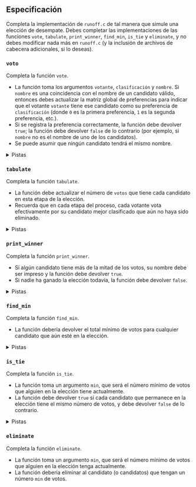 Especificación
-------------

Completa la implementación de `runoff.c` de tal manera que simule una elección de desempate. Debes completar las implementaciones de las funciones `vote`, `tabulate`, `print_winner`, `find_min`, `is_tie` y `eliminate`, y no debes modificar nada más en `runoff.c` (y la inclusión de archivos de cabecera adicionales, si lo deseas).

### `voto`

Completa la función `vote`.

*   La función toma los argumentos `votante`, `clasificación` y `nombre`. Si `nombre` es una coincidencia con el nombre de un candidato válido, entonces debes actualizar la matriz global de preferencias para indicar que el votante `votante` tiene ese candidato como su preferencia de `clasificación` (donde `0` es la primera preferencia, `1` es la segunda preferencia, etc.). 
*   Si se registra la preferencia correctamente, la función debe devolver `true`; la función debe devolver `false` de lo contrario (por ejemplo, si `nombre` no es el nombre de uno de los candidatos).
*   Se puede asumir que ningún candidato tendrá el mismo nombre.


<details><summary>Pistas</summary><ul>
  <li data-marker="*">Recuerda que `candidate_count` almacena el número de candidatos en la elección.</li>
  <li data-marker="*">Recuerda que puedes utilizar <a href="https://man.cs50.io/3/strcmp"><code class="language-plaintext highlighter-rouge">strcmp</code></a> para comparar dos cadenas.</li>
  <li data-marker="*">Recuerda que `preferences[i][j]` almacena el índice del candidato que es la preferencia clasificada como número <code class="language-plaintext highlighter-rouge">j</code> para el votante <code class="language-plaintext highlighter-rouge">i</code>.</li>
</ul></details>

### `tabulate`

Completa la función `tabulate`.

*   La función debe actualizar el número de `votos` que tiene cada candidato en esta etapa de la elección.
*   Recuerda que en cada etapa del proceso, cada votante vota efectivamente por su candidato mejor clasificado que aún no haya sido eliminado.

<details><summary>Pistas</summary><ul>
  <li data-marker="*">Recuerda que `voter_count` almacena el número de votantes en la elección y que, por cada votante en nuestra elección, queremos contar un voto.</li>
  <li data-marker="*">Recuerda que para un votante <code class="language-plaintext highlighter-rouge">i</code>, el candidato de su preferencia principal está representado por <code class="language-plaintext highlighter-rouge">preferences[i][0]</code>, su segundo candidato de preferencia por <code class="language-plaintext highlighter-rouge">preferences[i][1]</code>, etc.</li>
  <li data-marker="*">Recuerda que la estructura <code class="language-plaintext highlighter-rouge">candidato</code> tiene un campo llamado `eliminado`, que será verdadero si el candidato ha sido eliminado de la elección.</li>
  <li data-marker="*">Recuerda que la estructura `candidato` tiene un campo llamado `votos`, que probablemente querrás actualizar para el candidato preferido de cada votante.</li>
  <li data-marker="*">Una vez que has emitido un voto para el primer candidato no eliminado del votante, probablemente querrás detenerte allí, ¡no continuar en su voto! Recuerda que puedes salir de un ciclo temprano usando `break` dentro de una condicional.</li>
</ul></details>

### `print_winner`

Completa la función `print_winner`.

*   Si algún candidato tiene más de la mitad de los votos, su nombre debe ser impreso y la función debe devolver `true`.
*   Si nadie ha ganado la elección todavía, la función debe devolver `false`.

<details><summary>Pistas</summary><ul>
  <li data-marker="*">Recuerda que `voter_count` almacena el número de votantes en la elección. Dado eso, ¿cómo expresarías el número de votos necesarios para ganar la elección?</li>
</ul></details>

### `find_min`

Completa la función `find_min`.

*   La función debería devolver el total mínimo de votos para cualquier candidato que aún esté en la elección.

<details><summary>Pistas</summary><ul>
  <li data-marker="*">Probablemente querrás recorrer los candidatos para encontrar al que todavía está en la elección y tiene el menor número de votos. ¿Qué información deberías tener en cuenta mientras recorres los candidatos?</li>
</ul></details>

### `is_tie`

Completa la función `is_tie`.

*   La función toma un argumento `min`, que será el número mínimo de votos que alguien en la elección tiene actualmente.
*   La función debe devolver `true` si cada candidato que permanece en la elección tiene el mismo número de votos, y debe devolver `false` de lo contrario.

<details><summary>Pistas</summary><ul>
  <li data-marker="*">Recuerda que un empate ocurre si cada candidato que todavía está en la elección tiene el mismo número de votos. Además, la función `is_tie` toma un argumento `min`, que es la cantidad más pequeña de votos que cualquier candidato tiene actualmente. ¿Cómo podrías usar esa información para determinar si la elección es un empate o, por el contrario, no es un empate?</li>
</ul></details>

### `eliminate`

Completa la función `eliminate`.

*   La función toma un argumento `min`, que será el número mínimo de votos que alguien en la elección tenga actualmente.
*   La función debería eliminar al candidato (o candidatos) que tengan un número `min` de votos.